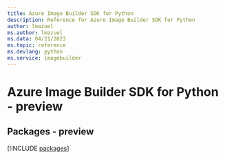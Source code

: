 ```yaml
---
title: Azure Image Builder SDK for Python
description: Reference for Azure Image Builder SDK for Python
author: lmazuel
ms.author: lmazuel
ms.data: 04/21/2023
ms.topic: reference
ms.devlang: python
ms.service: imagebuilder
---
```

# Azure Image Builder SDK for Python - preview
## Packages - preview
[!INCLUDE [packages](image-builder-index.md)]
